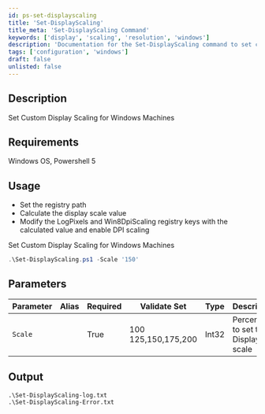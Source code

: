 ```yaml
---
id: ps-set-displayscaling
title: 'Set-DisplayScaling'
title_meta: 'Set-DisplayScaling Command'
keywords: ['display', 'scaling', 'resolution', 'windows']
description: 'Documentation for the Set-DisplayScaling command to set custom display scaling for Windows machines.'
tags: ['configuration', 'windows']
draft: false
unlisted: false
---
```


## Description
Set Custom Display Scaling for Windows Machines

## Requirements
Windows OS, Powershell 5

## Usage
- Set the registry path 
- Calculate the display scale value
- Modify the LogPixels and Win8DpiScaling registry keys with the calculated value and enable DPI scaling


Set Custom Display Scaling for Windows Machines

```powershell
.\Set-DisplayScaling.ps1 -Scale '150'
```

## Parameters
| Parameter         | Alias | Required  | Validate Set        | Type  | Description                         |
| ----------------- | ----- | --------- | ------------------- | ----- | ------------------------------------|
| `Scale`           |       | True      | 100 125,150,175,200 | Int32 | Percentage to set the Display scale |

## Output
    .\Set-DisplayScaling-log.txt
    .\Set-DisplayScaling-Error.txt


